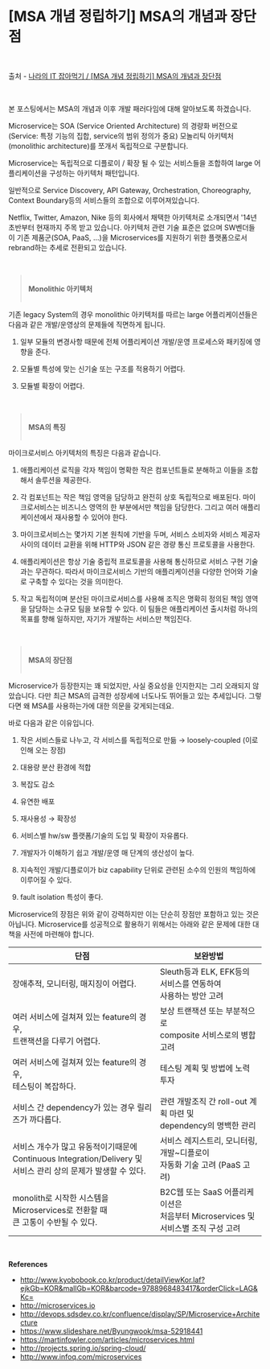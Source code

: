 # [MSA 개념 정립하기] MSA의 개념과 장단점

<br/>

출처 - [나라의 IT 잡아먹기 / [MSA 개념 정립하기] MSA의 개념과 장단점](https://waspro.tistory.com/429?category=857035)

<br/>

본 포스팅에서는 MSA의 개념과 이후 개발 패러다임에 대해 알아보도록 하겠습니다.

Microservice는 SOA (Service Oriented Architecture) 의 경량화 버전으로 (Service: 특정 기능의 집합, service의 범위 정의가 중요) 모놀리틱 아키텍처(monolithic architecture)를 쪼개서 독립적으로 구분합니다.

Microservice는 독립적으로 디플로이 / 확장 될 수 있는 서비스들을 조합하여 large 어플리케이션을 구성하는 아키텍처 패턴입니다.

일반적으로 Service Discovery, API Gateway, Orchestration, Choreography, Context Boundary등의 서비스들의 조합으로 이루어져있습니다.

Netflix, Twitter, Amazon, Nike 등의 회사에서 채택한 아키텍처로 소개되면서 '14년 초반부터 현재까지 주목 받고 있습니다. 아키텍처 관련 기술 표준은 없으며 SW벤더들이 기존 제품군(SOA, PaaS, ...)을 Microservices를 지원하기 위한 플랫폼으로서 rebrand하는 추세로 전환되고 있습니다.

<br/>

> <br/>**Monolithic 아키텍처**<br/><br/>

기존 legacy System의 경우 monolithic 아키텍처를 따르는 large 어플리케이션들은 다음과 같은 개발/운영상의 문제들에 직면하게 됩니다.

1. 일부 모듈의 변경사항 때문에 전체 어플리케이션 개발/운영 프로세스와 패키징에 영향을 준다.

2. 모듈별 특성에 맞는 신기술 또는 구조를 적용하기 어렵다.

3. 모듈별 확장이 어렵다.

<br/>

> <br/>**MSA의 특징**<br/><br/>

마이크로서비스 아키텍처의 특징은 다음과 같습니다.

1. 애플리케이션 로직을 각자 책임이 명확한 작은 컴포넌트들로 분해하고 이들을 조합해서 솔루션을 제공한다.

2. 각 컴포넌트는 작은 책임 영역을 담당하고 완전히 상호 독립적으로 배포된다.
   마이크로서비스는 비즈니스 영역의 한 부분에서만 책임을 담당한다.
   그리고 여러 애플리케이션에서 재사용할 수 있어야 한다.

3. 마이크로서비스는 몇가지 기본 원칙에 기반을 두며, 서비스 소비자와 서비스 제공자 사이의 데이터 교환을 위해 HTTP와 JSON 같은 경량 통신 프로토콜을 사용한다.

4. 애플리케이션은 항상 기술 중립적 프로토콜을 사용해 통신하므로 서비스 구현 기술과는 무관하다.
   따라서 마이크로서비스 기반의 애플리케이션을 다양한 언어와 기술로 구축할 수 있다는 것을 의미한다.

5. 작고 독립적이며 분산된 마이크로서비스를 사용해 조직은 명확히 정의된 책임 영역을 담당하는 소규모 팀을 보유할 수 있다.
   이 팀들은 애플리케이션 출시처럼 하나의 목표를 향해 일하지만, 자기가 개발하는 서비스만 책임진다.

<br/>

> <br/>**MSA의 장단점**<br/><br/>

Microservice가 등장한지는 꽤 되었지만, 사실 중요성을 인지한지는 그리 오래되지 않았습니다.
다만 최근 MSA의 급격한 성장세에 너도나도 뛰어들고 있는 추세입니다.
그렇다면 왜 MSA를 사용하는가에 대한 의문을 갖게되는데요.

바로 다음과 같은 이유입니다.

1. 작은 서비스들로 나누고, 각 서비스를 독립적으로 만듦 → loosely-coupled (이로 인해 오는 장점)

2. 대용량 분산 환경에 적합

3. 복잡도 감소

4. 유연한 배포

5. 재사용성 → 확장성

6. 서비스별 hw/sw 플랫폼/기술의 도입 및 확장이 자유롭다.

7. 개발자가 이해하기 쉽고 개발/운영 매 단계의 생산성이 높다.

8. 지속적인 개발/디플로이가 biz capability 단위로 관련된 소수의 인원의 책임하에 이루어질 수 있다.

9. fault isolation 특성이 좋다.

Microservice의 장점은 위와 같이 강력하지만 이는 단순히 장점만 포함하고 있는 것은 아닙니다.
Microservice를 성공적으로 활용하기 위해서는 아래와 같은 문제에 대한 대책을 사전에 마련해야 합니다.

| 단점                                                                                                                | 보완방법                                                                              |
| ------------------------------------------------------------------------------------------------------------------- | ------------------------------------------------------------------------------------- |
| 장애추적, 모니터링, 매지징이 어렵다.                                                                                | Sleuth등과 ELK, EFK등의 서비스를 연동하여 <br/>사용하는 방안 고려                     |
| 여러 서비스에 걸쳐져 있는 feature의 경우, <br/>트랜잭션을 다루기 어렵다.                                            | 보상 트랜잭션 또는 부분적으로 <br/>composite 서비스로의 병합 고려                     |
| 여러 서비스에 걸쳐져 있는 feature의 경우, <br/>테스팅이 복잡하다.                                                   | 테스팅 계획 및 방법에 노력 투자                                                       |
| 서비스 간 dependency가 있는 경우 릴리즈가 까다롭다.                                                                 | 관련 개발조직 간 roll-out 계획 마련 및 <br/>dependency의 명백한 관리                  |
| 서비스 개수가 많고 유동적이기때문에 Continuous Integration/Delivery 및 <br/>서비스 관리 상의 문제가 발생할 수 있다. | 서비스 레지스트리, 모니터링, 개발~디플로이 <br/>자동화 기술 고려 (PaaS 고려)          |
| monolith로 시작한 시스템을 Microservices로 전환할 때 <br/>큰 고통이 수반될 수 있다.                                 | B2C웹 또는 SaaS 어플리케이션은 <br/>처음부터 Microservices 및 서비스별 조직 구성 고려 |

<br/>

**References**

- http://www.kyobobook.co.kr/product/detailViewKor.laf?ejkGb=KOR&mallGb=KOR&barcode=9788968483417&orderClick=LAG&Kc=
- http://microservices.io
- http://devops.sdsdev.co.kr/confluence/display/SP/Microservice+Architecture
- https://www.slideshare.net/Byungwook/msa-52918441
- https://martinfowler.com/articles/microservices.html
- http://projects.spring.io/spring-cloud/
- http://www.infoq.com/microservices
